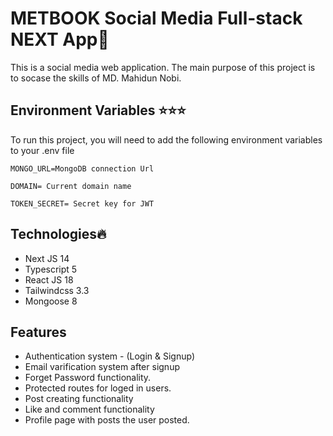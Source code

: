 
# METBOOK Social Media Full-stack NEXT App🚀

This is a social media web application. The main purpose of this project is to socase the skills of MD. Mahidun Nobi.


## Environment Variables ⭐⭐⭐

To run this project, you will need to add the following environment variables to your .env file

`MONGO_URL=MongoDB connection Url`

`DOMAIN= Current domain name`

`TOKEN_SECRET= Secret key for JWT`




## Technologies🔥
- Next JS 14
- Typescript 5
- React JS 18
- Tailwindcss 3.3
- Mongoose 8
## Features

- Authentication system - (Login & Signup)
- Email varification system after signup
- Forget Password functionality.
- Protected routes for loged in users.
- Post creating functionality
- Like and comment functionality
- Profile page with posts the user posted.